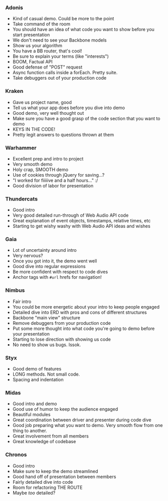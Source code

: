 ### Adonis

* Kind of casual demo. Could be more to the point
* Take command of the room
* You should have an idea of what code you want to show before you start presentation
* We don't need to see your Backbone models
* Show us your algorithm
* You have a BB router, that's cool!
* Be sure to explain your terms (like "interests")
* BOOM, Factual API
* Good defense of "POST" request
* Async function calls inside a forEach. Pretty suite.
* Take debuggers out of your production code

### Kraken

* Gave us project name, good
* Tell us what your app does before you dive into demo
* Good demo, very well thought out
* Make sure you have a good grasp of the code section that you want to demo
* KEYS IN THE CODE!
* Pretty legit answers to questions thrown at them

### Warhammer

* Excellent prep and intro to project
* Very smooth demo
* Holy crap, SMOOTH demo
* Use of cookies through jQuery for saving...?
* "I worked for fiiiiive and a half hours..." :/
* Good division of labor for presentation

### Thundercats

* Good intro
* Very good detailed run-through of Web Audio API code
* Great explanation of event objects, timestamps, relative times, etc
* Starting to get wishy washy with Web Audio API ideas and wishes

### Gaia

* Lot of uncertainty around intro
* Very nervous?
* Once you got into it, the demo went well
* Good dive into regular expressions
* Be more confident with respect to code dives
* Anchor tags with `#url` hrefs for navigation!

### Nimbus

* Fair intro
* You could be more energetic about your intro to keep people engaged
* Detailed dive into ERD with pros and cons of different structures
* Backbone "main view" structure
* Remove debuggers from your production code
* Put some more thought into what code you're going to demo before your presentation
* Starting to lose direction with showing us code
* No need to show us bugs. Issok.


### Styx

* Good demo of features
* LONG methods. Not small code.
* Spacing and indentation

### Midas

* Good intro and demo
* Good use of humor to keep the audience engaged
* Beautiful modules
* Great coordination between driver and presenter during code dive
* Good job preparing what you want to demo. Very smooth flow from one thing to another.
* Great involvement from all members
* Great knowledge of codebase

### Chronos

* Good intro
* Make sure to keep the demo streamlined
* Good hand off of presentation between members
* Fairly detailed dive into code
* Room for refactoring THE ROUTE
* Maybe _too_ detailed?
